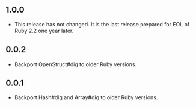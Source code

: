 ## 1.0.0

* This release has not changed. It is the last release prepared for EOL of Ruby 2.2 one year later.

## 0.0.2

* Backport OpenStruct#dig to older Ruby versions.

## 0.0.1

* Backport Hash#dig and Array#dig to older Ruby versions.
